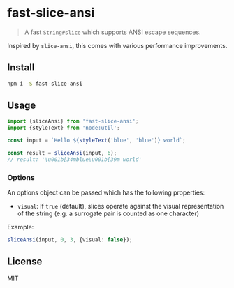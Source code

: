 # fast-slice-ansi

> A fast `String#slice` which supports ANSI escape sequences.

Inspired by `slice-ansi`, this comes with various performance improvements.

## Install

```bash
npm i -S fast-slice-ansi
```

## Usage

```ts
import {sliceAnsi} from 'fast-slice-ansi';
import {styleText} from 'node:util';

const input = `Hello ${styleText('blue', 'blue')} world`;

const result = sliceAnsi(input, 6);
// result: '\u001b[34mblue\u001b[39m world'
```

### Options

An options object can be passed which has the following properties:

- `visual`: If `true` (default), slices operate against the visual representation of the string (e.g. a surrogate pair is counted as one character)

Example:

```ts
sliceAnsi(input, 0, 3, {visual: false});
```

## License

MIT
